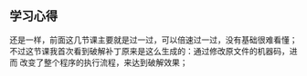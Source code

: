 ## 学习心得
还是一样，前面这几节课主要就是过一过，可以倍速过一过，没有基础很难看懂；
不过这节课我首次看到破解补丁原来是这么生成的：通过修改原文件的机器码，进而
改变了整个程序的执行流程，来达到破解效果；